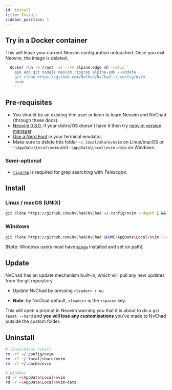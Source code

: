 ```yaml
---
id: install
title: Install
sidebar_position: 1
---
```


## Try in a Docker container 

This will leave your current Neovim configuration untouched. Once you exit Neovim, the image is deleted.

```zsh
  docker run -w /root -it --rm alpine:edge sh -uelic '
    apk add git nodejs neovim ripgrep alpine-sdk --update
    git clone https://github.com/NvChad/NvChad ~/.config/nvim
    nvim
    '
```

## Pre-requisites

- You should be an existing Vim user or keen to learn Neovim and NvChad (through these docs).
- [Neovim 0.8.0](https://github.com/neovim/neovim/releases/tag/v0.8.0), if your distro/OS doesn't have it then try [neovim version manager](https://github.com/MordechaiHadad/bob).
- [Use a Nerd Font](https://www.nerdfonts.com/) in your terminal emulator.
- Make sure to delete this folder `~/.local/share/nvim` on Linux/macOS or `~\AppData\Local\nvim` and `~\AppData\Local\nvim-data` on Windows.

### Semi-optional 

- [`ripgrep`](https://github.com/BurntSushi/ripgrep) is required for grep searching with _Telescope_. 

## Install

### Linux / macOS (UNIX)

```bash
git clone https://github.com/NvChad/NvChad ~/.config/nvim --depth 1 && nvim
```
### Windows

```bash
git clone https://github.com/NvChad/NvChad $HOME\AppData\Local\nvim --depth 1 && nvim
```
(Note: Windows users must have [`mingw`](http://mingw-w64.org/doku.php) installed and set on path).

## Update

NvChad has an update mechanism built-in, which will pull any new updates from the git repository.

- Update NvChad by pressing `<leader> + uu`

- **Note**: by NvChad default, `<leader>` is the `<space>` key.

This will open a prompt in Neovim warning you that it is about to do a `git reset --hard` and **you will lose any customisations** you've made to NvChad outside the custom folder.

## Uninstall

```bash
# linux/macos (unix)
rm -rf ~/.config/nvim
rm -rf ~/.local/share/nvim
rm -rf ~/.cache/nvim

# windows
rd -r ~\AppData\Local\nvim
rd -r ~\AppData\Local\nvim-data
```

